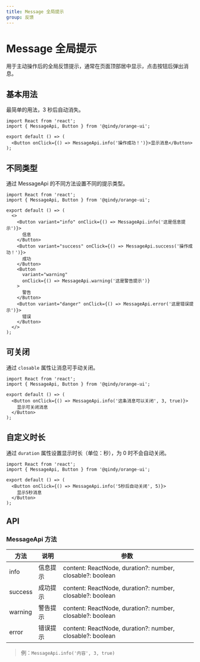 ```yaml
---
title: Message 全局提示
group: 反馈
---
```


# Message 全局提示

用于主动操作后的全局反馈提示，通常在页面顶部居中显示，点击按钮后弹出消息。

## 基本用法

最简单的用法，3 秒后自动消失。

```tsx
import React from 'react';
import { MessageApi, Button } from '@qindy/orange-ui';

export default () => (
  <Button onClick={() => MessageApi.info('操作成功！')}>显示消息</Button>
);
```

## 不同类型

通过 MessageApi 的不同方法设置不同的提示类型。

```tsx
import React from 'react';
import { MessageApi, Button } from '@qindy/orange-ui';

export default () => (
  <>
    <Button variant="info" onClick={() => MessageApi.info('这是信息提示')}>
      信息
    </Button>
    <Button variant="success" onClick={() => MessageApi.success('操作成功！')}>
      成功
    </Button>
    <Button
      variant="warning"
      onClick={() => MessageApi.warning('这是警告提示')}
    >
      警告
    </Button>
    <Button variant="danger" onClick={() => MessageApi.error('这是错误提示')}>
      错误
    </Button>
  </>
);
```

## 可关闭

通过 `closable` 属性让消息可手动关闭。

```tsx
import React from 'react';
import { MessageApi, Button } from '@qindy/orange-ui';

export default () => (
  <Button onClick={() => MessageApi.info('这条消息可以关闭', 3, true)}>
    显示可关闭消息
  </Button>
);
```

## 自定义时长

通过 `duration` 属性设置显示时长（单位：秒），为 0 时不会自动关闭。

```tsx
import React from 'react';
import { MessageApi, Button } from '@qindy/orange-ui';

export default () => (
  <Button onClick={() => MessageApi.info('5秒后自动关闭', 5)}>
    显示5秒消息
  </Button>
);
```

## API

### MessageApi 方法

| 方法    | 说明     | 参数                                                      |
| ------- | -------- | --------------------------------------------------------- |
| info    | 信息提示 | content: ReactNode, duration?: number, closable?: boolean |
| success | 成功提示 | content: ReactNode, duration?: number, closable?: boolean |
| warning | 警告提示 | content: ReactNode, duration?: number, closable?: boolean |
| error   | 错误提示 | content: ReactNode, duration?: number, closable?: boolean |

> 例：`MessageApi.info('内容', 3, true)`
